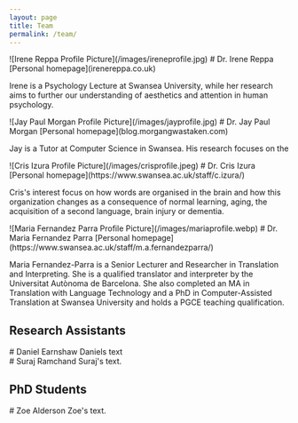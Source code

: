```yaml
---
layout: page
title: Team
permalink: /team/
---
```


<div class="profiles">

<div class="perso" markdown="1">
![Irene Reppa Profile Picture](/images/ireneprofile.jpg)
# Dr. Irene Reppa
[Personal homepage](irenereppa.co.uk)

Irene is a Psychology Lecture at Swansea University, while her research aims to further our understanding of aesthetics and attention in human psychology.
</div>

<div class="perso" markdown="1">
![Jay Paul Morgan Profile Picture](/images/jayprofile.jpg)
# Dr. Jay Paul Morgan
[Personal homepage](blog.morgangwastaken.com)

Jay is a Tutor at Computer Science in Swansea. His research focuses on the 
</div>

<div class="perso" markdown="1">
![Cris Izura Profile Picture](/images/crisprofile.jpeg)
# Dr. Cris Izura
[Personal homepage](https://www.swansea.ac.uk/staff/c.izura/)

Cris's interest focus on how words are organised in the brain and how this organization changes as a consequence of normal learning, aging, the acquisition of a second language, brain injury or dementia.
</div>

<div class="perso" markdown="1">
![Maria Fernandez Parra Profile Picture](/images/mariaprofile.webp)
# Dr. Maria Fernandez Parra
[Personal homepage](https://www.swansea.ac.uk/staff/m.a.fernandezparra/)

Maria Fernandez-Parra is a Senior Lecturer and Researcher in Translation and Interpreting. She is a qualified translator and interpreter by the Universitat Autònoma de Barcelona. She also completed an MA in Translation with Language Technology and a PhD in Computer-Assisted Translation at Swansea University and holds a PGCE teaching qualification.
</div>

</div>

<div style="float:none;clear:both"></div>

## Research Assistants


<div class="profiles">
<div class="perso" markdown="1">
# Daniel Earnshaw
Daniels text
</div>

<div class="perso" markdown="1">
# Suraj Ramchand
Suraj's text.
</div>

</div>

## PhD Students

<div class="perso" markdown="1">
# Zoe Alderson
Zoe's text.

</div>
